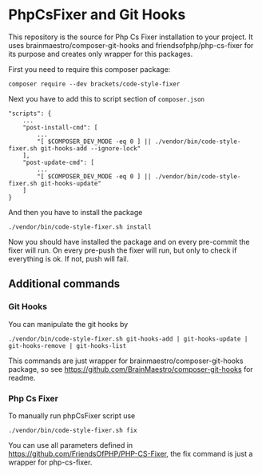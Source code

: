 # PhpCsFixer and Git Hooks

This repository is the source for Php Cs Fixer installation to your project. It uses brainmaestro/composer-git-hooks and friendsofphp/php-cs-fixer for its purpose and creates only wrapper for this packages.

First you need to require this composer package: 

```
composer require --dev brackets/code-style-fixer
```

Next you have to add this to script section of `composer.json`

```
"scripts": {
    ...
    "post-install-cmd": [
        ...
        "[ $COMPOSER_DEV_MODE -eq 0 ] || ./vendor/bin/code-style-fixer.sh git-hooks-add --ignore-lock"
    ],
    "post-update-cmd": [
        ...
        "[ $COMPOSER_DEV_MODE -eq 0 ] || ./vendor/bin/code-style-fixer.sh git-hooks-update"
    ]
}
```

And then you have to install the package

```
./vendor/bin/code-style-fixer.sh install
```

Now you should have installed the package and on every pre-commit the fixer will run. On every pre-push the fixer will run, but only to check if everything is ok. If not, push will fail.

## Additional commands

### Git Hooks

You can manipulate the git hooks by
 
```
./vendor/bin/code-style-fixer.sh git-hooks-add | git-hooks-update | git-hooks-remove | git-hooks-list
```

This commands are just wrapper for brainmaestro/composer-git-hooks package, so see https://github.com/BrainMaestro/composer-git-hooks for readme.

### Php Cs Fixer

To manually run phpCsFixer script use

```
./vendor/bin/code-style-fixer.sh fix
```

You can use all parameters defined in https://github.com/FriendsOfPHP/PHP-CS-Fixer, the fix command is just a wrapper for php-cs-fixer.